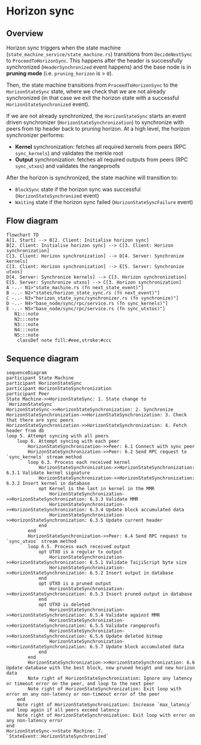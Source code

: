 # Horizon sync

## Overview

Horizon sync triggers when the state machine (`state_machine_service/state_machine.rs`) transitions from `DecideNextSync` to `ProceedToHorizonSync`. This happens after the header is successfully synchronized (`HeaderSynchronized` event happens) and the base node is in **pruning mode** (i.e. `pruning_horizon` is > `0`).

Then, the state machine transitions from `ProceedToHorizonSync` to the `HorizonStateSync` state, where we check that we are not already synchronized (in that case we exit the horizon state with a successful `HorizonStateSynchronized` event).

If we are not already synchronized, the `HorizonStateSync` starts an event driven synchronizer (`HorizonStateSynchronization`) to synchronize with peers from tip header back to pruning horizon. At a high level, the horizon synchronizer performs:
* **Kernel** synchronization: fetches all required kernels from peers (RPC `sync_kernels`) and validates the merkle root
* **Output** synchronization: fetches all required outputs from peers (RPC `sync_utxos`) and validates the rangeproofs

After the horizon is synchronized, the state machine will transition to:
* `BlockSync` state if the horizon sync was successful (`HorizonStateSynchronized` event)
* `Waiting` state if the horizon sync failed (`HorizonStateSyncFailure` event)


## Flow diagram

```mermaid
flowchart TD
A[1. Start] --> B[2. Client: Initialise horizon sync]
B[2. Client: Initialise horizon sync] --> C[3. Client: Horizon synchronization]
C[3. Client: Horizon synchronization] --> D[4. Server: Synchronize kernels]
C[3. Client: Horizon synchronization] --> E[5. Server: Synchronize utxos]
D[4. Server: Synchronize kernels] --> C[3. Horizon synchronization]
E[5. Server: Synchronize utxos] --> C[3. Horizon synchronization]
A -..- N1>"state_machine.rs (fn next_state_event)"]
B -..- N2>"states/horizon_state_sync.rs (fn next_event)"]
C -..- N3>"horizon_state_sync/synchronizer.rs (fn synchronize)"]
D -..- N4>"base_node/sync/rpc/service.rs (fn sync_kernels)"]
E -..- N5>"base_node/sync/rpc/service.rs (fn sync_utxtos)"]
   N1:::note
   N2:::note
   N3:::note
   N4:::note
   N5:::note
    classDef note fill:#eee,stroke:#ccc
```


## Sequence diagram

```mermaid
sequenceDiagram
participant State Machine
participant HorizonStateSync
participant HorizonStateSynchronization
participant Peer
State Machine->>HorizonStateSync: 1. State change to `HorizonStateSync`
HorizonStateSync->>HorizonStateSynchronization: 2. Synchronize
HorizonStateSynchronization->>HorizonStateSynchronization: 3. Check that there are sync peers
HorizonStateSynchronization->>HorizonStateSynchronization: 4. Fetch header from db
loop 5. Attempt syncing with all peers
    loop 6. Attempt syncing with each peer
        HorizonStateSynchronization->>Peer: 6.1 Connect with sync peer
        HorizonStateSynchronization->>Peer: 6.2 Send RPC request to `sync_kernels` stream method
        loop 6.3. Process each received kernel 
            HorizonStateSynchronization->>HorizonStateSynchronization: 6.3.1 Validate kernel signature
            HorizonStateSynchronization->>HorizonStateSynchronization: 6.3.2 Insert kernel in database
            opt Kernel is the last in kernel in the MMR
                HorizonStateSynchronization->>HorizonStateSynchronization: 6.3.3 Validate MMR
	            HorizonStateSynchronization->>HorizonStateSynchronization: 6.3.4 Update block accumulated data
	            HorizonStateSynchronization->>HorizonStateSynchronization: 6.3.5 Update current header
            end
        end
        HorizonStateSynchronization->>Peer: 6.4 Send RPC request to `sync_utxos` stream method
        loop 6.5. Process each received output 
            opt UTXO is a regular tx output
	            HorizonStateSynchronization->>HorizonStateSynchronization: 6.5.1 Validate TaijiScript byte size
                HorizonStateSynchronization->>HorizonStateSynchronization: 6.5.2 Insert output in database
            end
            opt UTXO is a pruned output
                HorizonStateSynchronization->>HorizonStateSynchronization: 6.5.3 Insert pruned output in database
            end
            opt UTXO is deleted
                HorizonStateSynchronization->>HorizonStateSynchronization: 6.5.4 Validate against MMR
                HorizonStateSynchronization->>HorizonStateSynchronization: 6.5.5 Validate rangeproofs
                HorizonStateSynchronization->>HorizonStateSynchronization: 6.5.6 Update deleted bitmap
                HorizonStateSynchronization->>HorizonStateSynchronization: 6.5.7 Update block accumulated data
            end
        end
        HorizonStateSynchronization->>HorizonStateSynchronization: 6.6 Update database with the best block, new pruned height and new horizon data
        Note right of HorizonStateSynchronization: Ignore any latency or timeout error on the peer, and loop to the next peer
        Note right of HorizonStateSynchronization: Exit loop with error on any non-latency or non-timeout error of the peer
    end
    Note right of HorizonStateSynchronization: Increase `max_latency` and loop again if all peers exceed latency
    Note right of HorizonStateSynchronization: Exit loop with error on any non-latency error
end     
HorizonStateSync->>State Machine: 7. `StateEvent::HorizonStateSynchronized`
```